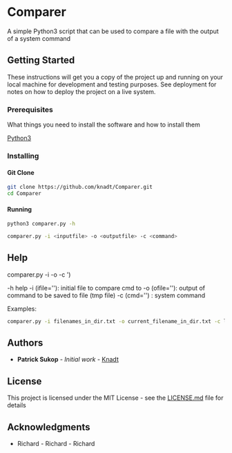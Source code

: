 # Comparer

A simple Python3 script that can be used to compare a file with the output of a system command


## Getting Started

These instructions will get you a copy of the project up and running on your local machine for development and testing purposes. See deployment for notes on how to deploy the project on a live system.

### Prerequisites

What things you need to install the software and how to install them

[Python3](https://docs.python-guide.org/starting/install3/linux/)

### Installing

#### Git Clone

```bash
git clone https://github.com/knadt/Comparer.git
cd Comparer
```

#### Running

```bash
python3 comparer.py -h

comparer.py -i <inputfile> -o <outputfile> -c <command>
```

## Help

comparer.py -i <inputfile> -o <outputfile> -c <command>')
  
  -h help
  -i (ifile=''): initial file to compare cmd to
  -o (ofile=''): output of command to be saved to file (tmp file)
  -c (cmd='')  : system command
  
Examples:

```bash
comparer.py -i filenames_in_dir.txt -o current_filename_in_dir.txt -c ls
```
  
## Authors

* **Patrick Sukop** - *Initial work* - [Knadt](https://github.com/Knadt)

## License

This project is licensed under the MIT License - see the [LICENSE.md](LICENSE.md) file for details

## Acknowledgments

* Richard - Richard - Richard
